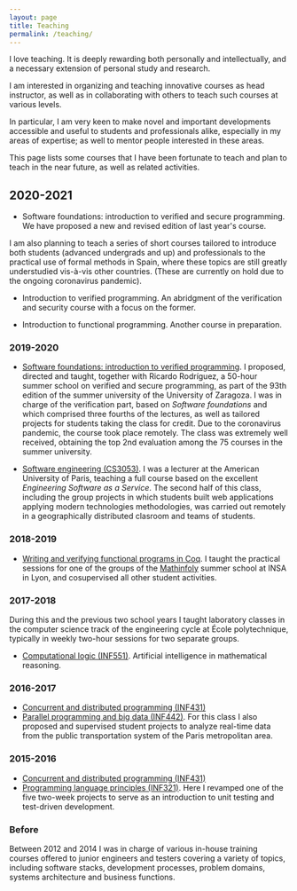 ```yaml
---
layout: page
title: Teaching
permalink: /teaching/
---
```


I love teaching. It is deeply rewarding both personally and intellectually, and
a necessary extension of personal study and research.

I am interested in organizing and teaching innovative courses as head
instructor, as well as in collaborating with others to teach such courses at
various levels.

In particular, I am very keen to make novel and important developments
accessible and useful to students and professionals alike, especially in my
areas of expertise; as well to mentor people interested in these areas.

This page lists some courses that I have been fortunate to teach and plan to
teach in the near future, as well as related activities.

## 2020-2021

* Software foundations: introduction to verified and secure programming.
  We have proposed a new and revised edition of last year's course.

I am also planning to teach a series of short courses tailored to introduce
both students (advanced undergrads and up) and professionals to the practical
use of formal methods in Spain, where these topics are still greatly
understudied vis-à-vis other countries. (These are currently on hold due to the
ongoing coronavirus pandemic).

* Introduction to verified programming.
  An abridgment of the verification and security course with a focus on the
  former.

* Introduction to functional programming.
  Another course in preparation.

### 2019-2020

* [Software foundations: introduction to verified programming](/teaching/unizar2020/).
  I proposed, directed and taught, together with Ricardo Rodríguez, a 50-hour
  summer school on verified and secure programming, as part of the 93th edition
  of the summer university of the University of Zaragoza. I was in charge of
  the verification part, based on *Software foundations* and which comprised
  three fourths of the lectures, as well as tailored projects for students
  taking the class for credit. Due to the coronavirus pandemic, the course took
  place remotely. The class was extremely well received, obtaining the top 2nd
  evaluation among the 75 courses in the summer university.

* [Software engineering (CS3053)](https://catalog.aup.edu/course/cs3053/spring-2020).
  I was a lecturer at the American University of Paris, teaching a
  full course based on the excellent *Engineering Software as a Service*. The
  second half of this class, including the group projects in which students
  built web applications applying modern technologies methodologies, was carried
  out remotely in a geographically distributed clasroom and teams of students.

### 2018-2019

* [Writing and verifying functional programs in Coq](https://prosecco.gforge.inria.fr/personal/hritcu/teaching/lyon2019/).
  I taught the practical sessions for one of the groups of the
  [Mathinfoly](http://www.mathinfoly.org/) summer school at INSA in Lyon, and
  cosupervised all other student activities.

### 2017-2018

During this and the previous two school years I taught laboratory classes in the
computer science track of the engineering cycle at École polytechnique,
typically in weekly two-hour sessions for two separate groups.

* [Computational logic (INF551)](https://moodle.polytechnique.fr/course/info.php?name=INF551-2017).
  Artificial intelligence in mathematical reasoning.

### 2016-2017

* [Concurrent and distributed programming (INF431)](https://moodle.polytechnique.fr/course/info.php?name=INF431-2016)
* [Parallel programming and big data (INF442)](https://moodle.polytechnique.fr/course/info.php?name=INF442-2016).
  For this class I also proposed and supervised student projects to analyze
  real-time data from the public transportation system of the Paris metropolitan
  area.

### 2015-2016

* [Concurrent and distributed programming (INF431)](https://moodle.polytechnique.fr/course/info.php?name=INF431-2015)
* [Programming language principles (INF321)](https://moodle.polytechnique.fr/course/info.php?name=INF321-2015).
  Here I revamped one of the five two-week projects to serve as an introduction
  to unit testing and test-driven development.

### Before

Between 2012 and 2014 I was in charge of various in-house training courses
offered to junior engineers and testers covering a variety of topics, including
software stacks, development processes, problem domains, systems architecture
and business functions.
